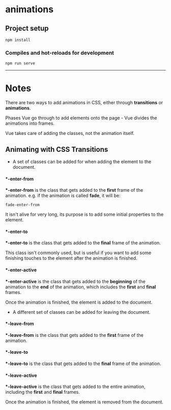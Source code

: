 # animations

## Project setup
```
npm install
```

### Compiles and hot-reloads for development
```
npm run serve
```

<hr />

# Notes

There are two ways to add animations in CSS, either through __transitions__ or __animations__. 

Phases Vue go through to add elements onto the page - Vue divides the animations into frames. 

Vue takes care of adding the classes, not the animation itself.


## Animating with CSS Transitions

- A set of classes can be added for when adding the element to the document. 

#### *-enter-from

__*-enter-from__ is the class that gets added to the __first__ frame of the animation. e.g. if the animation is called __fade__, it will be:  

```
fade-enter-from
```

It isn't alive for very long, its purpose is to add some initial properties to the element. 

#### *-enter-to

__*-enter-to__ is the class that gets added to the __final__ frame of the animation. 

This class isn't commonly used, but is useful if you want to add some finishing touches to the element after the animation is finished. 

#### *-enter-active

__*-enter-active__ is the class that gets added to the __beginning__ of the animation to the __end__ of the animation, which includes the __first__ and __final__ frames. 

Once the animation is finished, the element is added to the document. 

- A different set of classes can be added for leaving the document. 

#### *-leave-from

__*-leave-from__ is the class that gets added to the __first__ frame of the animation. 

#### *-leave-to

__*-leave-to__ is the class that gets added to the __final__ frame of the animation. 

#### *-leave-active

__*-leave-active__ is the class that gets added to the entire animation, including the __first__ and __final__ frames.

Once the animation is finished, the element is removed from the document. 